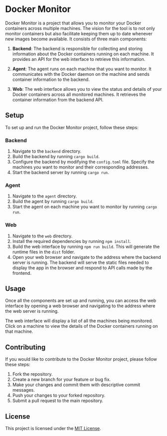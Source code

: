 # Docker Monitor

Docker Monitor is a project that allows you to monitor your Docker containers across multiple machines. The vision for the tool is to not only monitor containers but also facilitate keeping them up to date whenever new images become available. It consists of three main components:

1. **Backend**: The backend is responsible for collecting and storing information about the Docker containers running on each machine. It provides an API for the web interface to retrieve this information.

2. **Agent**: The agent runs on each machine that you want to monitor. It communicates with the Docker daemon on the machine and sends container information to the backend.

3. **Web**: The web interface allows you to view the status and details of your Docker containers across all monitored machines. It retrieves the container information from the backend API.

## Setup

To set up and run the Docker Monitor project, follow these steps:

### Backend

1. Navigate to the `backend` directory.
2. Build the backend by running `cargo build`.
3. Configure the backend by modifying the `config.toml` file. Specify the machines you want to monitor and their corresponding addresses.
4. Start the backend server by running `cargo run`.

### Agent

1. Navigate to the `agent` directory.
2. Build the agent by running `cargo build`.
3. Start the agent on each machine you want to monitor by running `cargo run`.

### Web

1. Navigate to the `web` directory.
2. Install the required dependencies by running `npm install`.
3. Build the web interface by running `npm run build`. This will generate the runtime files in the `dist` folder.
4. Open your web browser and navigate to the address where the backend server is running. The backend will serve the static files needed to display the app in the browser and respond to API calls made by the frontend.

## Usage

Once all the components are set up and running, you can access the web interface by opening a web browser and navigating to the address where the web server is running.

The web interface will display a list of all the machines being monitored. Click on a machine to view the details of the Docker containers running on that machine.

## Contributing

If you would like to contribute to the Docker Monitor project, please follow these steps:

1. Fork the repository.
2. Create a new branch for your feature or bug fix.
3. Make your changes and commit them with descriptive commit messages.
4. Push your changes to your forked repository.
5. Submit a pull request to the main repository.

## License

This project is licensed under the [MIT License](LICENSE).
